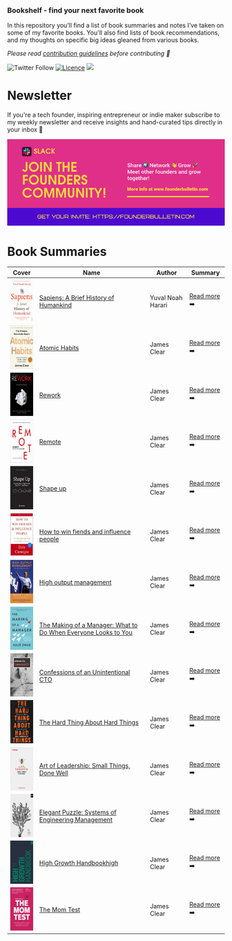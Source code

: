 ### Bookshelf - find your next favorite book 

In this repository you’ll find a list of book summaries and notes I’ve taken on some of my favorite books. You'll also find lists of book recommendations, and my thoughts on specific big ideas gleaned from various books.

*Please read [contribution guidelines](CONTRIBUTING.md) before contributing 💜*

![Twitter Follow](https://img.shields.io/twitter/follow/mlabouardy?style=for-the-badge) [![Licence](https://img.shields.io/github/license/Ileriayo/markdown-badges?style=for-the-badge)](./LICENSE) 
<img src="https://img.shields.io/badge/Slack-4A154B?style=for-the-badge&logo=slack&logoColor=white" />

# Newsletter

If you're a tech founder, inspiring entrepreneur or indie maker subscribe to my weekly newsletter and receive insights and hand-curated tips directly in your inbox 📨

<img src="assets/img/slack.png">

# Book Summaries

| Cover                                                                             | Name                                                                                                               | Author                   | Summary |
| --------------------------------------------------------------------------------- | ------------------------------------------------------------------------------------------------------------------ | ------------------------ | ------- |
| <img src="assets/img/sapiens.jpeg" height="100px">                                | [Sapiens: A Brief History of Humankind](https://www.amazon.com/Sapiens-Humankind-Yuval-Noah-Harari/dp/0062316095)  | Yuval Noah Harari  | [Read more](books/sapiens.md) ➡️       | 4.9/5   |
| <img src="assets/img/atomic_habits.jpeg" height="100px">                          | [Atomic Habits](https://www.amazon.com/Sapiens-Humankind-Yuval-Noah-Harari/dp/0062316095)                          | James Clear  |  [Read more](books/sapiens.md) ➡️ |
| <img src="assets/img/rework.jpeg" height="100px">                                 | [Rework](https://www.amazon.com/Sapiens-Humankind-Yuval-Noah-Harari/dp/0062316095)                                 | James Clear  |  [Read more](books/sapiens.md) ➡️ |
| <img src="assets/img/remote.jpeg" height="100px">                                 | [Remote](https://www.amazon.com/Sapiens-Humankind-Yuval-Noah-Harari/dp/0062316095)                                 | James Clear  |  [Read more](books/sapiens.md) ➡️ |
| <img src="assets/img/shape_up.png" height="100px">                                | [Shape up](https://www.amazon.com/Sapiens-Humankind-Yuval-Noah-Harari/dp/0062316095)                              | James Clear  |  [Read more](books/sapiens.md) ➡️ |
| <img src="assets/img/how_to_win_friends_and_influence_people.jpg" height="100px"> | [How to win fiends and influence people](https://www.amazon.com/Sapiens-Humankind-Yuval-Noah-Harari/dp/0062316095) | James Clear| [Read more](books/sapiens.md) ➡️   |
| <img src="assets/img/high_output_management.jpeg" height="100px">                 | [High output management](https://www.amazon.com/Sapiens-Humankind-Yuval-Noah-Harari/dp/0062316095)                 | James Clear  |  [Read more](books/sapiens.md) ➡️ |
| <img src="assets/img/the%20making-of-a-manager.jpeg" height="100px">                 | [The Making of a Manager: What to Do When Everyone Looks to You](https://www.amazon.com/Sapiens-Humankind-Yuval-Noah-Harari/dp/0062316095)                 | James Clear  |  [Read more](books/sapiens.md) ➡️ |
| <img src="assets/img/confessions_of_an_unintentional_cto.jpeg" height="100px">                 | [Confessions of an Unintentional CTO](https://www.amazon.com/Sapiens-Humankind-Yuval-Noah-Harari/dp/0062316095)                 | James Clear  |  [Read more](books/sapiens.md) ➡️ |
| <img src="assets/img/the_hard_things_about_hard_things.jpeg" height="100px">                 | [The Hard Thing About Hard Things](https://www.amazon.com/Sapiens-Humankind-Yuval-Noah-Harari/dp/0062316095)                 | James Clear  |  [Read more](books/sapiens.md) ➡️ |
| <img src="assets/img/art_of_leadership.jpeg" height="100px">                 | [Art of Leadership: Small Things, Done Well](https://www.amazon.com/Sapiens-Humankind-Yuval-Noah-Harari/dp/0062316095)                 | James Clear  |  [Read more](books/sapiens.md) ➡️ |
| <img src="assets/img/elegant_puzzle.jpeg" height="100px">                 | [Elegant Puzzle: Systems of Engineering Management](https://www.amazon.com/Sapiens-Humankind-Yuval-Noah-Harari/dp/0062316095)                 | James Clear  |  [Read more](books/sapiens.md) ➡️ |
| <img src="assets/img/high_growth_handbook.jpeg" height="100px">                 | [High Growth Handbookhigh](https://www.amazon.com/Sapiens-Humankind-Yuval-Noah-Harari/dp/0062316095)                 | James Clear  |  [Read more](books/sapiens.md) ➡️ |
| <img src="assets/img/the_mom_test.jpeg" height="100px">                 | [The Mom Test](https://www.amazon.com/Sapiens-Humankind-Yuval-Noah-Harari/dp/0062316095)                 | James Clear  |  [Read more](books/sapiens.md) ➡️ |